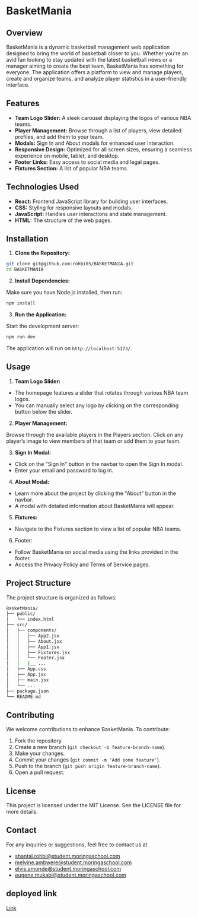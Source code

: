 # BasketMania
## Overview
BasketMania is a dynamic basketball management web application designed to bring the world of basketball closer to you. Whether you're an avid fan looking to stay updated with the latest basketball news or a manager aiming to create the best team, BasketMania has something for everyone. The application offers a platform to view and manage players, create and organize teams, and analyze player statistics in a user-friendly interface.

## Features
- **Team Logo Slider:** A sleek carousel displaying the logos of various NBA teams.
- **Player Management:** Browse through a list of players, view detailed profiles, and add them to your team.
- **Modals:** Sign In and About modals for enhanced user interaction.
- **Responsive Design:** Optimized for all screen sizes, ensuring a seamless experience on mobile, tablet, and desktop.
- **Footer Links:** Easy access to social media and legal pages.
- **Fixtures Section:** A list of popular NBA teams.

## Technologies Used
- **React:** Frontend JavaScript library for building user interfaces.
- **CSS:** Styling for responsive layouts and modals.
- **JavaScript:** Handles user interactions and state management.
- **HTML:** The structure of the web pages.
## Installation
1. **Clone the Repository:**

```bash
git clone git@github.com:rohbi05/BASKETMANIA.git
cd BASKETMANIA
```
2. **Install Dependencies:**

Make sure you have Node.js installed, then run:

```bash
npm install
```
3. **Run the Application:**

Start the development server:

```bash
npm run dev
```
The application will run on  `http://localhost:5173/`.

## Usage
1. **Team Logo Slider:**

- The homepage features a slider that rotates through various NBA team logos.
- You can manually select any logo by clicking on the corresponding button below the slider.
2. **Player Management:**

Browse through the available players in the Players section.
Click on any player’s image to view members of that team or add them to your team.

3. **Sign In Modal:**

- Click on the "Sign In" button in the navbar to open the Sign In modal.
- Enter your email and password to log in.
4. **About Modal:**

- Learn more about the project by clicking the "About" button in the navbar.
- A modal with detailed information about BasketMania will appear.
5. **Fixtures:**

- Navigate to the Fixtures section to view a list of popular NBA teams.
6. Footer:

- Follow BasketMania on social media using the links provided in the footer.
- Access the Privacy Policy and Terms of Service pages.
## Project Structure
The project structure is organized as follows:

```bash
BasketMania/
├── public/
│   └── index.html
├── src/
│   ├── components/
│   │   ├── App2.jsx
│   │   ├── About.jsx
│   │   ├── App1.jsx
│   │   ├── Fixtures.jsx
│   │   └── Footer.jsx
|   |   |__ ...
│   ├── App.css
│   ├── App.jsx
│   ├── main.jsx
│   └── ...
├── package.json
└── README.md
```
## Contributing
We welcome contributions to enhance BasketMania. To contribute:

1. Fork the repository.
2. Create a new branch (`git checkout -b feature-branch-name`).
3. Make your changes.
4. Commit your changes (`git commit -m 'Add some feature'`).
5. Push to the branch (`git push origin feature-branch-name`).
6. Open a pull request.

## License
This project is licensed under the MIT License. See the LICENSE file for more details.

## Contact
For any inquiries or suggestions, feel free to contact us at 
- shantal.rohbi@student.moringaschool.com
- melvine.ambwere@student.moringaschool.com
- elvis.amonde@student.moringaschool.com
- eugene.mukabi@student.moringaschool.com

 ## deployed link
 [Link](https://basketmania-j5gi.vercel.app/)
